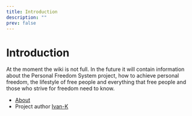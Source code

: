 ```yaml
---
title: Introduction
description: ""
prev: false
---
```

# Introduction

At the moment the wiki is not full. In the future it will contain information about the Personal Freedom System project, how to achieve personal freedom, the lifestyle of free people and everything that free people and those who strive for freedom need to know.

- [About](about)
- Project author [Ivan-K](ivan-k)
